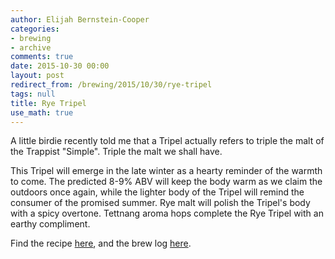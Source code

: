 ```yaml
---
author: Elijah Bernstein-Cooper
categories:
- brewing
- archive
comments: true
date: 2015-10-30 00:00
layout: post
redirect_from: /brewing/2015/10/30/rye-tripel
tags: null
title: Rye Tripel
use_math: true
---
```


A little birdie recently told me that a Tripel actually refers to triple the
malt of the Trappist "Simple". Triple the malt we shall have. 

This Tripel will emerge in the late winter as a hearty reminder of the warmth to
come. The predicted 8-9\% ABV will keep the body warm as we claim the outdoors
once again, while the lighter body of the Tripel will remind the consumer of the
promised summer. Rye malt will polish the Tripel's body with a spicy overtone.
Tettnang aroma hops complete the Rye Tripel with an earthy compliment.

Find the recipe [here](https://www.brewtoad.com/recipes/rye-tripel-60bcec), and
the brew log
[here](https://www.brewtoad.com/recipes/rye-tripel-60bcec/brew-logs/138796).